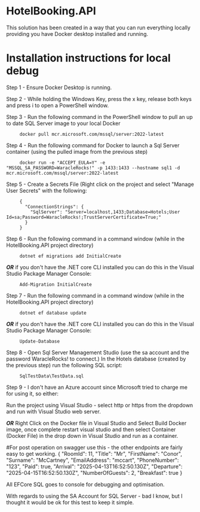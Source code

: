 # HotelBooking.API

This solution has been created in a way that you can run everything locally providing you have Docker desktop installed and running.

# Installation instructions for local debug

Step 1 - Ensure Docker Desktop is running.

Step 2 - While holding the Windows Key, press the x key, release both keys and press i to open a PowerShell window.

Step 3 - Run the following command in the PowerShell window to pull an up to date SQL Server image to your local Docker
         
         docker pull mcr.microsoft.com/mssql/server:2022-latest

Step 4 - Run the following command for Docker to launch a Sql Server container (using the pulled image from the previous step)
         
         docker run -e "ACCEPT_EULA=Y" -e "MSSQL_SA_PASSWORD=WaracleRocks!" -p 1433:1433 --hostname sql1 -d mcr.microsoft.com/mssql/server:2022-latest

Step 5 - Create a Secrets File (Right click on the project and select "Manage User Secrets" with the following:

         {
           "ConnectionStrings": {
             "SqlServer": "Server=localhost,1433;Database=Hotels;User Id=sa;Password=WaracleRocks!;TrustServerCertificate=True;"
           }
         }

Step 6 - Run the following command in a command window (while in the HotelBooking.API project directory)
  
         dotnet ef migrations add InitialCreate 

***OR*** if you don't have the .NET core CLI installed you can do this in the Visual Studio Package Manager Console: 

         Add-Migration InitialCreate

Step 7 - Run the following command in a command window (while in the HotelBooking.API project directory)
  
         dotnet ef database update 

***OR*** if you don't have the .NET core CLI installed you can do this in the Visual Studio Package Manager Console: 

         Update-Database

Step 8 - Open Sql Server Management Studio (use the sa account and the password WaracleRocks! to connect.) In the Hotels database (created by 
         the previous step) run the following SQL script:
  
         SqlTestData\TestData.sql

Step 9 - I don't have an Azure account since Microsoft tried to charge me for using it, so either: 
         
Run the project using Visual Studio - select http or https from the dropdown and run with Visual Studio web server.
  
***OR*** Right Click on the Docker file in Visual Studio and Select Build Docker image, once complete restart visual studio and then select 
Container (Docker File) in the drop down in Visual Studio and run as a container.
   
#For post operation on swagger use this - the other endpoints are fairly easy to get working.
{
  "RoomId": 11,
  "Title": "Mr",
  "FirstName": "Conor",
  "Surname": "McCartney",
  "EmailAddress": "mccart",
  "PhoneNumber": "123",
  "Paid": true,
  "Arrival": "2025-04-13T16:52:50.130Z",
  "Departure": "2025-04-15T16:52:50.130Z",
  "NumberOfGuests": 2,
  "Breakfast": true
}

All EFCore SQL goes to console for debugging and optimisation.  

With regards to using the SA Account for SQL Server - bad I know, but I thought it would be ok for this test to keep it simple.
